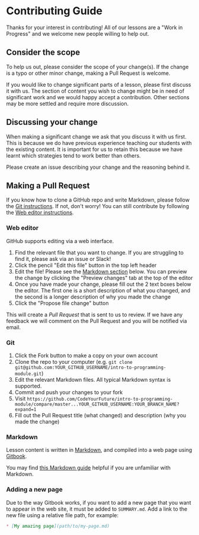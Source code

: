 # Contributing Guide

Thanks for your interest in contributing! All of our lessons are a "Work in Progress" and we welcome new people willing to help out.

## Consider the scope

To help us out, please consider the scope of your change(s). If the change is a typo or other minor change, making a Pull Request is welcome.

If you would like to change significant parts of a lesson, please first discuss it with us. The section of content you wish to change might be in need of significant work and we would happy accept a contribution. Other sections may be more settled and require more discussion.

## Discussing your change

When making a significant change we ask that you discuss it with us first. This is because we do have previous experience teaching our students with the existing content. It is important for us to retain this because we have learnt which strategies tend to work better than others.

Please create an issue describing your change and the reasoning behind it.

## Making a Pull Request

If you know how to clone a GitHub repo and write Markdown, please follow the [Git instructions](#git). If not, don't worry! You can still contribute by following the [Web editor instructions](#web-editor).

### Web editor

GitHub supports editing via a web interface.

1. Find the relevant file that you want to change. If you are struggling to find it, please ask via an issue or Slack!
2. Click the pencil "Edit this file" button in the top left header
3. Edit the file! Please see the [Markdown section](#markdown) below. You can preview the change by clicking the "Preview changes" tab at the top of the editor
4. Once you have made your change, please fill out the 2 text boxes below the editor. The first one is a short description of what you changed, and the second is a longer description of why you made the change
5. Click the "Propose file change" button

This will create a _Pull Request_ that is sent to us to review. If we have any feedback we will comment on the Pull Request and you will be notified via email.

### Git

1. Click the Fork button to make a copy on your own account
2. Clone the repo to your computer (e.g. `git clone git@github.com:YOUR_GITHUB_USERNAME/intro-to-programming-module.git`)
3. Edit the relevant Markdown files. All typical Markdown syntax is supported.
4. Commit and push your changes to your fork
5. Visit `https://github.com/CodeYourFuture/intro-to-programming-module/compare/master...YOUR_GITHUB_USERNAME:YOUR_BRANCH_NAME?expand=1`
6. Fill out the Pull Request title (what changed) and description (why you made the change)

### Markdown

Lesson content is written in [Markdown](https://en.wikipedia.org/wiki/Markdown), and compiled into a web page using [Gitbook](https://www.gitbook.com/).

You may find [this Markdown guide](https://guides.github.com/features/mastering-markdown/) helpful if you are unfamiliar with Markdown.

### Adding a new page

Due to the way Gitbook works, if you want to add a new page that you want to appear in the web site, it must be added to `SUMMARY.md`. Add a link to the new file using a relative file path, for example:

```md
* [My amazing page](path/to/my-page.md)
```
